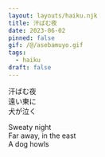 ```yaml
---
layout: layouts/haiku.njk
title: 汗ばむ夜
date: 2023-06-02
pinned: false
gif: /@/asebamuyo.gif
tags:
  - haiku
draft: false
---
```


<!-- jp -->

汗ばむ夜
<br>
遠い東に
<br>
犬が泣く

<!-- endjp -->

<!-- en -->

Sweaty night
<br>
Far away, in the east
<br>
A dog howls

<!-- enden -->
